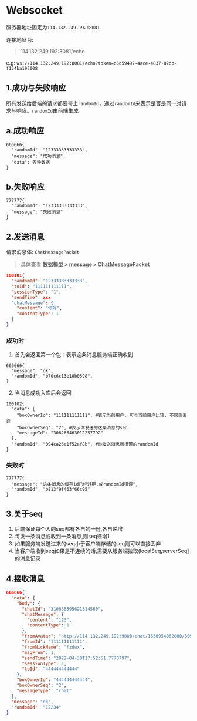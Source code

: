 # Websocket

服务器地址固定为`114.132.249.192:8081`

连接地址为:

> 114.132.249.192:8081/echo

e.g: `ws://114.132.249.192:8081/echo?token=d5d59497-4ace-4837-82db-f154ba193008`

## 1.成功与失败响应

所有发送给后端的请求都要带上`randomId`，通过`randomId`来表示是否是同一对请求与响应。`randomId`由前端生成

## a.成功响应

```jsonpath
666666{
  "randomId": "12333333333333",
  "message": "成功消息",
  "data": 各种数据
}
```

## b.失败响应

```jsonpath
777777{
  "randomId": "12333333333333",
  "message": "失败消息"
}
```

## 2.发送消息

请求消息体: `ChatMessagePacket`

> 具体查看 **数据模型 > message > ChatMessagePacket**

```json
100101{
  "randomId": "12333333333333",
  "toId": "111111111111",
  "sessionType": "1",
  "sendTime": xxx
  "chatMessage": {
    "content": "你好",
    "contentType": 1
  }
}
```

### 成功时

1. 首先会返回第一个包：表示这条消息服务端正确收到

```
666666{
  "message": "ok",
  "randomId": "b70c6c13e10b0598",
}
```

2. 当消息成功入库后会返回

```jsonpath
100102{
  "data": {
    "boxOwnerId": "111111111111", #表示当前用户, 可与当前用户比较, 不同则丢弃
    "boxOwnerSeq": "2", #表示你发送的这条消息的seq
    "messageId": "308266463012257792"
  },
  "randomId": "094ca26e1f52ef8b", #你发送消息所携带的randomId
}
```

### 失败时

```jsonpath
777777{
  "message": "这条消息的缓存id已经过期,或randomId错误",
  "randomId": "b813f9f463f66c95"
}
```

## 3.关于seq

1. 后端保证每个人的seq都有各自的一份,各自递增
2. 每发一条消息或收到一条消息,则seq递增1
3. 如果服务端发送过来的seq小于客户端存储的seq则可以直接丢弃
4. 当客户端收到seq如果是不连续的话,需要从服务端拉取(localSeq,serverSeq]的消息记录

## 4.接收消息

```json
666666{
  "data": {
    "body": {
      "chatId": "310836395621314560",
      "chatMessage": {
        "content": "123",
        "contentType": 1
      },
      "fromAvatar": "http://114.132.249.192:9000/chat/1650954062000/309333536148815872blob",
      "fromId": "111111111111",
      "fromNickName": "fzdwx",
      "msgFrom": 1,
      "sendTime": "2022-04-30T17:52:51.7770797",
      "sessionType": 1,
      "toId": "444444444444"
    },
    "boxOwnerId": "444444444444",
    "boxOwnerSeq": "2",
    "messageType": "chat"
  },
  "message": "ok",
  "randomId": "12234"
}
```